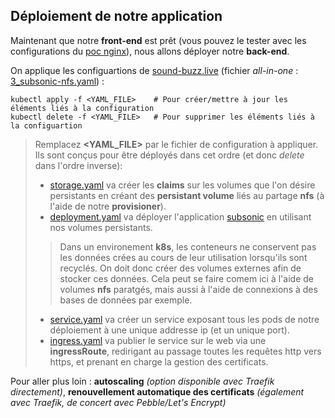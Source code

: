 ## Déploiement de notre application
Maintenant que notre **front-end** est prêt (vous pouvez le tester avec les configurations du [poc nginx](yaml/POC/nginx-poc/)), nous allons déployer notre **back-end**.

On applique les configuartions de [sound-buzz.live](yaml/sound-buzz.live/) (fichier *all-in-one* : [3_subsonic-nfs.yaml](yaml\POC\subsonic-poc\3_subsonic-nfs.yaml)) :
```shell
kubectl apply -f <YAML_FILE>    # Pour créer/mettre à jour les éléments liés à la configuration
kubectl delete -f <YAML_FILE>   # Pour supprimer les éléments liés à la configuartion
```
> Remplacez **<YAML_FILE>** par le fichier de configuration à appliquer. Ils sont conçus pour être déployés dans cet ordre (et donc *delete* dans l'ordre inverse):
> - [storage.yaml](yaml/sound-buzz.live/storage.yaml) va créer les **claims** sur les volumes que l'on désire persistants en créant des **persistant volume** liés au partage **nfs** (à l'aide de notre **provisioner**).
> - [deployment.yaml](yaml/sound-buzz.live/deployment.yaml) va déployer l'application [subsonic](https://hub.docker.com/r/hurricane/subsonic) en utilisant nos volumes persistants.
  > > Dans un environement **k8s**, les conteneurs ne conservent pas les données crées au cours de leur utilisation lorsqu'ils sont recyclés. On doit donc créer des volumes externes afin de stocker ces données. Cela peut se faire comem ici à l'aide de volumes **nfs** paratgés, mais aussi à l'aide de connexions à des bases de données par exemple.
> - [service.yaml](yaml/sound-buzz.live/service.yaml) va créer un service exposant tous les pods de notre déploiement à une unique addresse ip (et un unique port).
> - [ingress.yaml](yaml/sound-buzz.live/ingress.yaml) va publier le service sur le web via une **ingressRoute**, redirigant au passage toutes les requêtes http vers https, et prenant en charge la gestion des certificats.

Pour aller plus loin : **autoscaling** *(option disponible avec Traefik directement)*, **renouvellement automatique des certificats** *(également avec Traefik, de concert avec Pebble/Let's Encrypt)*